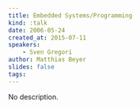 ```yaml
---
title: Embedded Systems/Programming
kind: :talk
date: 2006-05-24
created_at: 2015-07-11
speakers:
    - Sven Gregori
author: Matthias Beyer
slides: false
tags:
---
```


No description.
